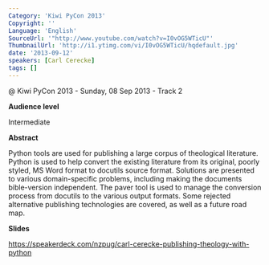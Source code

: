 ```yaml
---
Category: 'Kiwi PyCon 2013'
Copyright: ''
Language: 'English'
SourceUrl: '"http://www.youtube.com/watch?v=I0vOG5WTicU"'
ThumbnailUrl: 'http://i1.ytimg.com/vi/I0vOG5WTicU/hqdefault.jpg'
date: '2013-09-12'
speakers: [Carl Cerecke]
tags: []
---
```

@ Kiwi PyCon 2013 - Sunday, 08 Sep 2013 - Track 2

**Audience level**

Intermediate

**Abstract**

Python tools are used for publishing a large corpus of theological literature. Python is used to help convert the existing literature from its original, poorly styled, MS Word format to docutils source format. Solutions are presented to various domain-specific problems, including making the documents bible-version independent. The paver tool is used to manage the conversion process from docutils to the various output formats. Some rejected alternative publishing technologies are covered, as well as a future road map.

**Slides**

https://speakerdeck.com/nzpug/carl-cerecke-publishing-theology-with-python